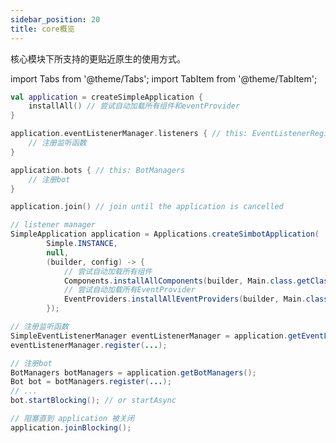 ```yaml
---
sidebar_position: 20
title: core概览
---
```


核心模块下所支持的更贴近原生的使用方式。


import Tabs from '@theme/Tabs';
import TabItem from '@theme/TabItem';

<Tabs groupId="code">
<TabItem value="Kotlin" label="Kotlin" default>

```kotlin
val application = createSimpleApplication {
    installAll() // 尝试自动加载所有组件和eventProvider
}

application.eventListenerManager.listeners { // this: EventListenerRegistrationDescriptionsGenerator
    // 注册监听函数
}

application.bots { // this: BotManagers
    // 注册bot
}

application.join() // join until the application is cancelled
```

</TabItem>
<TabItem value="Java" label="Java">

```java
// listener manager
SimpleApplication application = Applications.createSimbotApplication(
        Simple.INSTANCE,
        null,
        (builder, config) -> {
            // 尝试自动加载所有组件
            Components.installAllComponents(builder, Main.class.getClassLoader());
            // 尝试自动加载所有EventProvider
            EventProviders.installAllEventProviders(builder, Main.class.getClassLoader());
        });

// 注册监听函数
SimpleEventListenerManager eventListenerManager = application.getEventListenerManager();
eventListenerManager.register(...);

// 注册bot
BotManagers botManagers = application.getBotManagers();
Bot bot = botManagers.register(...);
// ...
bot.startBlocking(); // or startAsync

// 阻塞直到 application 被关闭
application.joinBlocking();
```

</TabItem>
</Tabs>

